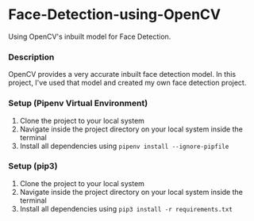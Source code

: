 # Face-Detection-using-OpenCV
Using OpenCV's inbuilt model for Face Detection.

### Description
OpenCV provides a very accurate inbuilt face detection model. In this project, I've used that model and created my own face detection project.

### Setup (Pipenv Virtual Environment)
1. Clone the project to your local system
2. Navigate inside the project directory on your local system inside the terminal
3. Install all dependencies using `pipenv install --ignore-pipfile`

### Setup (pip3)
1. Clone the project to your local system
2. Navigate inside the project directory on your local system inside the terminal
3. Install all dependencies using `pip3 install -r requirements.txt`
